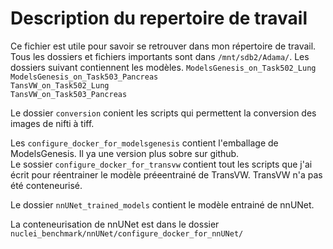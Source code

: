 
# Description du repertoire de travail
Ce fichier est utile pour savoir se retrouver dans mon répertoire de travail. 
Tous les dossiers et fichiers importants sont dans ``/mnt/sdb2/Adama/``.
Les dossiers suivant contiennent les modèles.
``ModelsGenesis_on_Task502_Lung``   
``ModelsGenesis_on_Task503_Pancreas``   
``TansVW_on_Task502_Lung``  
``TansVW_on_Task503_Pancreas``  

Le dossier ``conversion`` conient les scripts qui permettent la conversion des images de nifti à tiff. 

Les  ``configure_docker_for_modelsgenesis``  contient l'emballage de ModelsGenesis. Il ya une version plus sobre sur github.  
Le sossier ``configure_docker_for_transvw`` contient tout les scripts que j'ai écrit pour réentrainer le modèle préeentrainé de TransVW. TransVW n'a pas été conteneurisé.  

Le dossier  ``nnUNet_trained_models`` contient le modèle entrainé de nnUNet.  

La conteneurisation de nnUNet est dans le dossier ``nuclei_benchmark/nnUNet/configure_docker_for_nnUNet/``